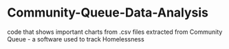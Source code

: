 # Community-Queue-Data-Analysis
code that shows important charts from .csv files extracted from Community Queue - a software used to track Homelessness
